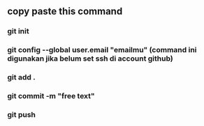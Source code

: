 ## copy paste this command

### git init

### git config --global user.email "emailmu" (command ini digunakan jika belum set ssh di account github)

### git add . 

### git commit -m "free text"

### git push 
